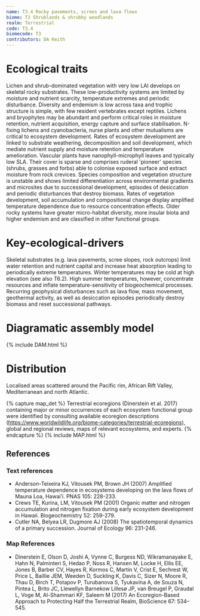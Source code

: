 ```yaml
---
name: T3.4 Rocky pavements, screes and lava flows
biome: T3 Shrublands & shrubby woodlands
realm: Terrestrial
code: T3.4
biomecode: T3
contributors: DA Keith
---
```


# Ecological traits

Lichen and shrub-dominated vegetation with very low LAI develops on skeletal rocky substrates. These low-productivity systems are limited by moisture and nutrient scarcity, temperature extremes and periodic disturbance. Diversity and endemism is low across taxa and trophic structure is simple, with few resident vertebrates except reptiles. Lichens and bryophytes may be abundant and perform critical roles in moisture retention, nutrient acquisition, energy capture and surface stabilisation. N-fixing lichens and cyanobacteria, nurse plants and other mutualisms are critical to ecosystem development. Rates of ecosystem development are linked to substrate weathering, decomposition and soil development, which mediate nutrient supply and moisture retention and temperature amelioration. Vascular plants have nanophyll-microphyll leaves and typically low SLA. Their cover is sparse and comprises ruderal 'pioneer' species (shrubs, grasses and forbs) able to colonise exposed surface and extract moisture from rock crevices. Species composition and vegetation structure is unstable and shows limited differentiation across environmental gradients and microsites due to successional development, episodes of desiccation and periodic disturbances that destroy biomass. Rates of vegetation development, soil accumulation and compositional change display amplified temperature dependence due to resource concentration effects.  Older rocky systems have greater micro-habitat diversity, more insular biota and higher endemism and are classified in other functional groups.

# Key-ecological-drivers

Skeletal substrates (e.g. lava pavements, scree slopes, rock outcrops) limit water retention and nutrient capital and increase heat absorption leading to periodically extreme temperatures. Winter temperatures may be cold at high elevation (see also T6.2). High summer temperatures, however, concentrate resources and inflate temperature-sensitivity of biogeochemical processes. Recurring geophysical disturbances such as lava flow, mass movement, geothermal activity, as well as desiccation episodes periodically destroy biomass and reset successional pathways.

# Diagramatic assembly model

{% include DAM.html %}

# Distribution

Localised areas scattered around the Pacific rim, African Rift Valley, Mediterranean and north Atlantic.

{% capture map_det %} Terrestrial ecoregions (Dinerstein et al. 2017) containing major or minor occurrences of each ecosystem functional group were identified by consulting available ecoregion descriptions (https://www.worldwildlife.org/biome-categories/terrestrial-ecoregions), global and regional reviews, maps of relevant ecosystems, and experts. {% endcapture %}
{% include MAP.html %}

## References

### Text references

* Anderson-Teixeira KJ, Vitousek PM, Brown JH (2007) Amplified temperature dependence in ecosystems developing on the lava flows of Mauna Loa, Hawai’i. PNAS 105: 228-233.
* Crews TE, Kurina, LM, Vitousek PM (2001) Organic matter and nitrogen accumulation and nitrogen fixation during early ecosystem development in Hawaii. Biogeochemistry 52: 259-279.
* Cutler NA, Belyea LR, Dugmore AJ (2008) The spatiotemporal dynamics of a primary succession. Journal of Ecology 96: 231-246.

### Map References

* Dinerstein E, Olson D, Joshi A, Vynne C, Burgess ND, Wikramanayake E, Hahn N, Palminteri S, Hedao P, Noss R, Hansen M, Locke H, Ellis EE, Jones B, Barber CV, Hayes R, Kormos C, Martin V, Crist E, Sechrest W, Price L, Baillie JEM, Weeden D, Suckling K, Davis C, Sizer N, Moore R, Thau D, Birch T, Potapov P, Turubanova S, Tyukavina A, de Souza N, Pintea L, Brito JC, Llewellyn Barnekow Lillesø JP, van Breugel P, Graudal L, Voge M, Al-Shammari KF, Saleem M (2017) An Ecoregion-Based Approach to Protecting Half the Terrestrial Realm, BioScience 67: 534–545.
